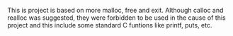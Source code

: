 This is project is based on more malloc, free and exit. Although calloc and realloc was suggested, they were forbidden to be used in the cause of this project and this include some standard C funtions like printf, puts, etc.
